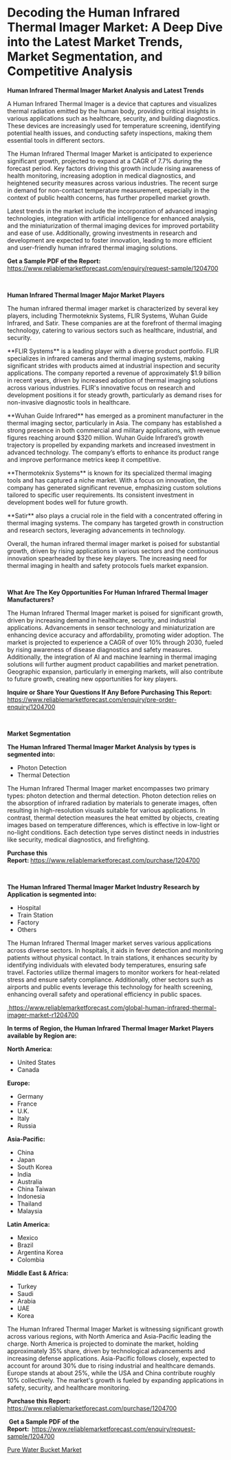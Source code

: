 <p><h1>Decoding the Human Infrared Thermal Imager Market: A Deep Dive into the Latest Market Trends, Market Segmentation, and Competitive Analysis</h1></p><p><strong>Human Infrared Thermal Imager Market Analysis and Latest Trends</strong></p>
<p><p>A Human Infrared Thermal Imager is a device that captures and visualizes thermal radiation emitted by the human body, providing critical insights in various applications such as healthcare, security, and building diagnostics. These devices are increasingly used for temperature screening, identifying potential health issues, and conducting safety inspections, making them essential tools in different sectors.</p><p>The Human Infrared Thermal Imager Market is anticipated to experience significant growth, projected to expand at a CAGR of 7.7% during the forecast period. Key factors driving this growth include rising awareness of health monitoring, increasing adoption in medical diagnostics, and heightened security measures across various industries. The recent surge in demand for non-contact temperature measurement, especially in the context of public health concerns, has further propelled market growth.</p><p>Latest trends in the market include the incorporation of advanced imaging technologies, integration with artificial intelligence for enhanced analysis, and the miniaturization of thermal imaging devices for improved portability and ease of use. Additionally, growing investments in research and development are expected to foster innovation, leading to more efficient and user-friendly human infrared thermal imaging solutions.</p></p>
<p><strong>Get a Sample PDF of the Report:&nbsp;</strong> <a href="https://www.reliablemarketforecast.com/enquiry/request-sample/1204700?utm_campaign=1130&utm_medium=2&utm_source=Github&utm_content=ia&utm_term=31122024&utm_id=human-infrared-thermal-imager">https://www.reliablemarketforecast.com/enquiry/request-sample/1204700</a></p>
<p>&nbsp;</p>
<p><strong>Human Infrared Thermal Imager Major Market Players</strong></p>
<p><p>The human infrared thermal imager market is characterized by several key players, including Thermoteknix Systems, FLIR Systems, Wuhan Guide Infrared, and Satir. These companies are at the forefront of thermal imaging technology, catering to various sectors such as healthcare, industrial, and security.</p><p>**FLIR Systems** is a leading player with a diverse product portfolio. FLIR specializes in infrared cameras and thermal imaging systems, making significant strides with products aimed at industrial inspection and security applications. The company reported a revenue of approximately $1.9 billion in recent years, driven by increased adoption of thermal imaging solutions across various industries. FLIR's innovative focus on research and development positions it for steady growth, particularly as demand rises for non-invasive diagnostic tools in healthcare.</p><p>**Wuhan Guide Infrared** has emerged as a prominent manufacturer in the thermal imaging sector, particularly in Asia. The company has established a strong presence in both commercial and military applications, with revenue figures reaching around $320 million. Wuhan Guide Infrared’s growth trajectory is propelled by expanding markets and increased investment in advanced technology. The company’s efforts to enhance its product range and improve performance metrics keep it competitive.</p><p>**Thermoteknix Systems** is known for its specialized thermal imaging tools and has captured a niche market. With a focus on innovation, the company has generated significant revenue, emphasizing custom solutions tailored to specific user requirements. Its consistent investment in development bodes well for future growth.</p><p>**Satir** also plays a crucial role in the field with a concentrated offering in thermal imaging systems. The company has targeted growth in construction and research sectors, leveraging advancements in technology.</p><p>Overall, the human infrared thermal imager market is poised for substantial growth, driven by rising applications in various sectors and the continuous innovation spearheaded by these key players. The increasing need for thermal imaging in health and safety protocols fuels market expansion.</p></p>
<p>&nbsp;</p>
<p><strong>What Are The Key Opportunities For Human Infrared Thermal Imager Manufacturers?</strong></p>
<p><p>The Human Infrared Thermal Imager market is poised for significant growth, driven by increasing demand in healthcare, security, and industrial applications. Advancements in sensor technology and miniaturization are enhancing device accuracy and affordability, promoting wider adoption. The market is projected to experience a CAGR of over 10% through 2030, fueled by rising awareness of disease diagnostics and safety measures. Additionally, the integration of AI and machine learning in thermal imaging solutions will further augment product capabilities and market penetration. Geographic expansion, particularly in emerging markets, will also contribute to future growth, creating new opportunities for key players.</p></p>
<p><strong>Inquire or Share Your Questions If Any Before Purchasing This Report:</strong> <a href="https://www.reliablemarketforecast.com/enquiry/pre-order-enquiry/1204700?utm_campaign=1130&utm_medium=2&utm_source=Github&utm_content=ia&utm_term=31122024&utm_id=human-infrared-thermal-imager">https://www.reliablemarketforecast.com/enquiry/pre-order-enquiry/1204700</a></p>
<p>&nbsp;</p>
<p><strong>Market Segmentation</strong></p>
<p><strong>The Human Infrared Thermal Imager Market Analysis by types is segmented into:</strong></p>
<p><ul><li>Photon Detection</li><li>Thermal Detection</li></ul></p>
<p><p>The Human Infrared Thermal Imager market encompasses two primary types: photon detection and thermal detection. Photon detection relies on the absorption of infrared radiation by materials to generate images, often resulting in high-resolution visuals suitable for various applications. In contrast, thermal detection measures the heat emitted by objects, creating images based on temperature differences, which is effective in low-light or no-light conditions. Each detection type serves distinct needs in industries like security, medical diagnostics, and firefighting.</p></p>
<p><strong>Purchase this Report:&nbsp;</strong><a href="https://www.reliablemarketforecast.com/purchase/1204700?utm_campaign=1130&utm_medium=2&utm_source=Github&utm_content=ia&utm_term=31122024&utm_id=human-infrared-thermal-imager">https://www.reliablemarketforecast.com/purchase/1204700</a></p>
<p>&nbsp;</p>
<p><strong>The Human Infrared Thermal Imager Market Industry Research by Application is segmented into:</strong></p>
<p><ul><li>Hospital</li><li>Train Station</li><li>Factory</li><li>Others</li></ul></p>
<p><p>The Human Infrared Thermal Imager market serves various applications across diverse sectors. In hospitals, it aids in fever detection and monitoring patients without physical contact. In train stations, it enhances security by identifying individuals with elevated body temperatures, ensuring safe travel. Factories utilize thermal imagers to monitor workers for heat-related stress and ensure safety compliance. Additionally, other sectors such as airports and public events leverage this technology for health screening, enhancing overall safety and operational efficiency in public spaces.</p></p>
<p><a href="https://www.reliablemarketforecast.com/global-human-infrared-thermal-imager-market-r1204700?utm_campaign=1130&utm_medium=2&utm_source=Github&utm_content=ia&utm_term=31122024&utm_id=human-infrared-thermal-imager">&nbsp;https://www.reliablemarketforecast.com/global-human-infrared-thermal-imager-market-r1204700</a></p>
<p><strong>In terms of Region, the Human Infrared Thermal Imager Market Players available by Region are:</strong></p>
<p>
    <p> <strong> North America: </strong>
        <ul>
            <li>United States</li>
            <li>Canada</li>
        </ul>
        </p> 
    <p> <strong> Europe: </strong>
        <ul>
            <li>Germany</li>
            <li>France</li>
            <li>U.K.</li>
            <li>Italy</li>
            <li>Russia</li>
        </ul>
        </p> 
    <p> <strong> Asia-Pacific: </strong>
        <ul>
            <li>China</li>
            <li>Japan</li>
            <li>South Korea</li>
            <li>India</li>
            <li>Australia</li>
            <li>China Taiwan</li>
            <li>Indonesia</li>
            <li>Thailand</li>
            <li>Malaysia</li>
        </ul>
        </p> 
    <p> <strong> Latin America: </strong>
        <ul>
            <li>Mexico</li>
            <li>Brazil</li>
            <li>Argentina Korea</li>
            <li>Colombia</li>
        </ul>
        </p> 
    <p> <strong> Middle East & Africa: </strong>
        <ul>
            <li>Turkey</li>
            <li>Saudi</li>
            <li>Arabia</li>
            <li>UAE</li>
            <li>Korea</li>
        </ul>
    </p>
    </p>
<p><p>The Human Infrared Thermal Imager Market is witnessing significant growth across various regions, with North America and Asia-Pacific leading the charge. North America is projected to dominate the market, holding approximately 35% share, driven by technological advancements and increasing defense applications. Asia-Pacific follows closely, expected to account for around 30% due to rising industrial and healthcare demands. Europe stands at about 25%, while the USA and China contribute roughly 10% collectively. The market's growth is fueled by expanding applications in safety, security, and healthcare monitoring.</p></p>
<p><strong>Purchase this Report: </strong><a href="https://www.reliablemarketforecast.com/purchase/1204700?utm_campaign=1130&utm_medium=2&utm_source=Github&utm_content=ia&utm_term=31122024&utm_id=human-infrared-thermal-imager">https://www.reliablemarketforecast.com/purchase/1204700</a></p>
<p>&nbsp;<strong>Get a Sample PDF of the Report:&nbsp;&nbsp;</strong><a href="https://www.reliablemarketforecast.com/enquiry/request-sample/1204700?utm_campaign=1130&utm_medium=2&utm_source=Github&utm_content=ia&utm_term=31122024&utm_id=human-infrared-thermal-imager">https://www.reliablemarketforecast.com/enquiry/request-sample/1204700</a></p>
<p><strong></strong></p>
<p><p><a href="https://github.com/RickHolmes3/Market-Research-Report-List-7/blob/main/pure-water-bucket-market.md?utm_campaign=1130&utm_medium=2&utm_source=Github&utm_content=ia&utm_term=31122024&utm_id=human-infrared-thermal-imager">Pure Water Bucket Market</a></p></p>